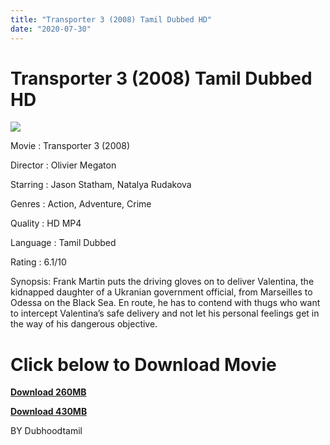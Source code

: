 ```yaml
---
title: "Transporter 3 (2008) Tamil Dubbed HD"
date: "2020-07-30"
---
```


# Transporter 3 (2008) Tamil Dubbed HD

[![](https://1.bp.blogspot.com/-XAZbldqFRRw/XyKPBjGJ9dI/AAAAAAAAByA/gr6DLZbsufE4a4S48jWMPdnCwghTU07ZQCNcBGAsYHQ/w400-h300/unnamed.jpg)](https://1.bp.blogspot.com/-XAZbldqFRRw/XyKPBjGJ9dI/AAAAAAAAByA/gr6DLZbsufE4a4S48jWMPdnCwghTU07ZQCNcBGAsYHQ/s512/unnamed.jpg)

Movie : Transporter 3 (2008)

Director : Olivier Megaton

Starring : Jason Statham, Natalya Rudakova

Genres : Action, Adventure, Crime

Quality : HD MP4

Language : Tamil Dubbed

Rating : 6.1/10

Synopsis: Frank Martin puts the driving gloves on to deliver Valentina, the kidnapped daughter of a Ukranian government official, from Marseilles to Odessa on the Black Sea. En route, he has to contend with thugs who want to intercept Valentina’s safe delivery and not let his personal feelings get in the way of his dangerous objective.

# Click below to Download Movie

  

**[Download 260MB](#)**

**[Download 430MB](#)**

BY Dubhoodtamil
